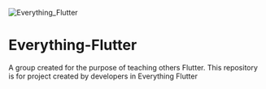 ![Everything_Flutter](https://photos.app.goo.gl/9H9YuBzUtXBTWRaz5)
# Everything-Flutter
A group created for the purpose of teaching others Flutter. This repository is for project created by developers in Everything Flutter
